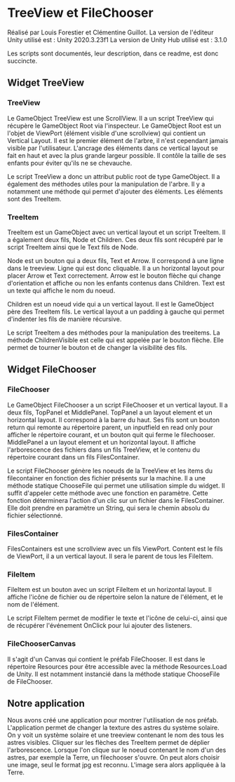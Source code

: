 # TreeView et FileChooser

Réalisé par Louis Forestier et Clémentine Guillot.
La version de l'éditeur Unity utilisé est : Unity 2020.3.23f1
La version de Unity Hub utilisé est : 3.1.0

Les scripts sont documentés, leur description, dans ce readme, est donc succincte. 

## Widget TreeView

### TreeView
Le GameObject TreeView est une ScrollView.
Il a un script TreeView qui récupère le GameObject Root via l'inspecteur. 
Le GameObject Root est un l'objet de ViewPort (élément visible d'une scrollview) qui contient un Vertical Layout. 
Il est le premier élément de l'arbre, il n'est cependant jamais visible par l'utilisateur. 
L'ancrage des éléments dans ce vertical layout se fait en haut et avec la plus grande largeur possible. 
Il contôle la taille de ses enfants pour éviter qu'ils ne se chevauche.

Le script TreeView a donc un attribut public root de type GameObject. 
Il a également des méthodes utiles pour la manipulation de l'arbre.
Il y a notamment une méthode qui permet d'ajouter des éléments. Les éléments sont des TreeItem.

### TreeItem
TreeItem est un GameObject avec un vertical layout et un script TreeItem. Il a également deux fils, Node et Children.
Ces deux fils sont récupéré par le script TreeItem ainsi que le Text fils de Node.

Node est un bouton qui a deux fils, Text et Arrow. Il correspond à une ligne dans le treeview. Ligne qui est donc cliquable.
Il a un horizontal layout pour placer Arrow et Text correctement. 
Arrow est le bouton flèche qui change d'orientation et affiche ou non les enfants contenus dans Children.
Text est un texte qui affiche le nom du noeud.

Children est un noeud vide qui a un vertical layout. Il est le GameObject père des TreeItem fils.
Le vertical layout a un padding à gauche qui permet d'indenter les fils de manière récursive.

Le script TreeItem a des méthodes pour la manipulation des treeitems. La méthode ChildrenVisible est celle qui est
appelée par le bouton flèche. Elle permet de tourner le bouton et de changer la visibilité des fils.

## Widget FileChooser

### FileChooser
Le GameObject FileChooser a un script FileChooser et un vertical layout. 
Il a deux fils, TopPanel et MiddlePanel. 
TopPanel a un layout element et un horizontal layout. Il correspond à la barre du haut. Ses fils sont un bouton return qui 
remonte au répertoire parent, un inputfield en read only pour afficher le répertoire courant, et un bouton quit qui ferme 
le filechooser. 
MiddlePanel a un layout element et un horizontal layout. Il affiche l'arborescence des fichiers dans un fils TreeView, et 
le contenu du répertoire courant dans un fils FilesContainer.

Le script FileChooser génère les noeuds de la TreeView et les items du filecontainer en fonction des fichier présents sur 
la machine. Il a une méthode statique ChooseFile qui permet une utilisation simple du widget. Il suffit d'appeler cette 
méthode avec une fonction en paramètre. Cette fonction déterminera l'action d'un clic sur un fichier dans le FilesContainer.
Elle doit prendre en paramètre un String, qui sera le chemin absolu du fichier sélectionné. 

### FilesContainer
FilesContainers est une scrollview avec un fils ViewPort. Content est le fils de ViewPort, il a un vertical layout. 
Il sera le parent de tous les FileItem. 

### FileItem
FileItem est un bouton avec un script FileItem et un horizontal layout.
Il affiche l'icône de fichier ou de répertoire selon la nature de l'élément, et le nom de l'élément.

Le script FileItem permet de modifier le texte et l'icône de celui-ci, ainsi que de récupérer l'événement OnClick pour
lui ajouter des listeners.

### FileChooserCanvas
Il s'agit d'un Canvas qui contient le préfab FileChooser. Il est dans le répertoire Resources pour être accessible avec la 
méthode Resources.Load de Unity. Il est notamment instancié dans la méthode statique ChooseFile de FileChooser. 

## Notre application
Nous avons créé une application pour montrer l'utilisation de nos préfab.
L'application permet de changer la texture des astres du système solaire.
On y voit un système solaire et une treeview contenant le nom des tous les astres visibles.
Cliquer sur les flèches des TreeItem permet de déplier l'arborescence.
Lorsque l'on clique sur le noeud contenant le nom d'un des astres, par exemple la Terre, un filechooser s'ouvre.
On peut alors choisir une image, seul le format jpg est reconnu. L'image sera alors appliquée
à la Terre.


